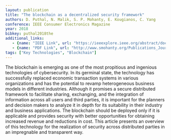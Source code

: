 ```yaml
---
layout: publication
title: "The blockchain as a decentralized security framework"
authors: D. Puthal, N. Malik, S. P. Mohanty, E. Kougianos, C. Yang
conference: IEEE Consumer Electronics Magazine
year: 2018
bibkey: puthal2018the
additional_links:
   - {name: "IEEE Link", url: "https://ieeexplore.ieee.org/abstract/document/8287055/"}
   - {name: "PDF Link", url: "http://www.smohanty.org/Publications_Journals/2018/Mohanty_IEEE-CEM_2018-Mar_The-Blockchain.pdf"}
tags: ["Key Technologies", "Blockchain"]
---
```

The blockchain is emerging as one of the most propitious and ingenious technologies of cybersecurity. In its germinal state, the technology has successfully replaced economic transaction systems in various organizations and has the potential to revamp heterogeneous business models in different industries. Although it promises a secure distributed framework to facilitate sharing, exchanging, and the integration of information across all users and third parties, it is important for the planners and decision makers to analyze it in depth for its suitability in their industry and business applications. The blockchain should be deployed only if it is applicable and provides security with better opportunities for obtaining increased revenue and reductions in cost. This article presents an overview of this technology for the realization of security across distributed parties in an impregnable and transparent way.